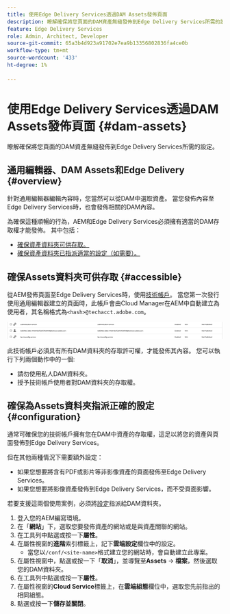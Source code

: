 ```yaml
---
title: 使用Edge Delivery Services透過DAM Assets發佈頁面
description: 瞭解確保將您頁面的DAM資產無縫發佈到Edge Delivery Services所需的設定。
feature: Edge Delivery Services
role: Admin, Architect, Developer
source-git-commit: 65a3b4d923a91702e7ea9b13356802836fa4ce0b
workflow-type: tm+mt
source-wordcount: '433'
ht-degree: 1%

---
```



# 使用Edge Delivery Services透過DAM Assets發佈頁面 {#dam-assets}

瞭解確保將您頁面的DAM資產無縫發佈到Edge Delivery Services所需的設定。

## 通用編輯器、DAM Assets和Edge Delivery {#overview}

針對通用編輯器編輯內容時，您當然可以從DAM中選取資產。 當您發佈內容至Edge Delivery Services時，也會發佈相關的DAM內容。

為確保這種順暢的行為，AEM和Edge Delivery Services必須擁有適當的DAM存取權才能發佈。 其中包括：

* [確保資產資料夾可供存取。](#accessible)
* [確保資產資料夾已指派適當的設定（如需要）。](#configuration)

## 確保Assets資料夾可供存取 {#accessible}

從AEM發佈頁面至Edge Delivery Services時，使用[技術帳戶](/help/implementing/developing/introduction/generating-access-tokens-for-server-side-apis.md)。 當您第一次發行使用通用編輯器建立的頁面時，此帳戶會由Cloud Manager在AEM中自動建立為使用者，其名稱格式為`<hash>@techacct.adobe.com`。

![技術帳戶](/help/edge/wysiwyg-authoring/assets/dam-assets/technical-account.png)

此技術帳戶必須具有所有DAM資料夾的存取許可權，才能發佈其內容。 您可以執行下列兩個動作中的一個:

* 請勿使用私人DAM資料夾。
* 授予技術帳戶使用者對DAM資料夾的存取權。

## 確保為Assets資料夾指派正確的設定 {#configuration}

通常可確保您的技術帳戶擁有您在DAM中資產的存取權，這足以將您的資產與頁面發佈到Edge Delivery Services。

但在其他兩種情況下需要額外設定：

* 如果您想要將含有PDF或影片等非影像資產的頁面發佈至Edge Delivery Services。
* 如果您想要將影像資產發佈到Edge Delivery Services，而不受頁面影響。

若要支援這兩個使用案例，必須將[設定](/help/implementing/developing/introduction/configurations.md)指派給DAM資料夾。

1. 登入您的AEM編寫環境。
1. 在「**網站**」下，選取您要發佈資產的網站或是與資產關聯的網站。
1. 在工具列中點選或按一下&#x200B;**屬性**。
1. 在屬性視窗的&#x200B;**進階**&#x200B;索引標籤上，記下&#x200B;**雲端設定**&#x200B;欄位中的設定。
   * 當您以`/conf/<site-name>`格式建立您的網站時，會自動建立此專案。
1. 在屬性視窗中，點選或按一下「**取消**」，並導覽至&#x200B;**Assets** -> **檔案**，然後選取您的DAM資料夾。
1. 在工具列中點選或按一下&#x200B;**屬性**。
1. 在屬性視窗的&#x200B;**Cloud Service**&#x200B;標籤上，在&#x200B;**雲端組態**&#x200B;欄位中，選取您先前指出的相同組態。
1. 點選或按一下&#x200B;**儲存並關閉**。

